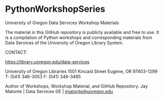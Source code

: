 # PythonWorkshopSeries
University of Oregon Data Services Workshop Materials

The material in this GitHub repository is publicly available and free to use. It is a compilation of Python workshops and corresponding materials from Data Services of the University of Oregon Library System.

CONTACT:

https://library.uoregon.edu/data-services

University of Oregon Libraries
1501 Kincaid Street Eugene, OR
97403-1299
T: (541) 346-3053
F: (541) 346-3485


Author of Workshops, Workshop Material, and GitHub Repository:
Jay Matonte |
Data Services GE |
jmatonte@uoregon.edu
